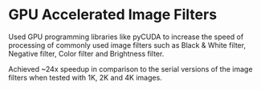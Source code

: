 # GPU Accelerated Image Filters
Used GPU programming libraries like pyCUDA to increase the speed of processing of commonly used image filters such as Black & White filter, Negative filter, Color filter and Brightness filter.

Achieved ~24x speedup in comparison to the serial versions of the image filters when tested with 1K, 2K and 4K images.
